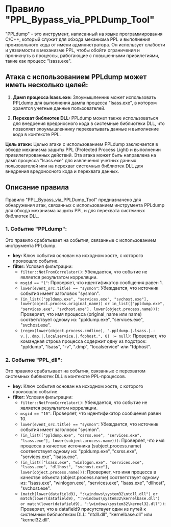 # Правило "PPL_Bypass_via_PPLDump_Tool"

"PPLdump" - это инструмент, написанный на языке программирования C/C++, который служит для обхода механизма PPL и выполнения произвольного кода от имени администратора. Он использует слабости и уязвимости в механизме PPL, чтобы обойти ограничения и проникнуть в процессы, работающие с повышенными привилегиями, такие как процесс "lsass.exe".

## Атака с использованием PPLdump может иметь несколько целей:

1. **Дамп процесса lsass.exe:** Злоумышленник может использовать PPLdump для выполнения дампа процесса "lsass.exe", в котором хранятся учетные данные пользователей.

2. **Перехват библиотек DLL:** PPLdump может также использоваться для внедрения вредоносного кода в системные библиотеки DLL, что позволяет злоумышленнику перехватывать данные и выполнение кода в контексте PPL.

**Цель атаки:** Целью атаки с использованием PPLdump заключается в обходе механизма защиты PPL (Protected Process Light) и выполнении привилегированных действий. Эта атака может быть направлена на дамп процесса "lsass.exe" для извлечения учетных данных пользователей или на перехват системных библиотек DLL для внедрения вредоносного кода и перехвата данных.

## Описание правила

Правило "PPL_Bypass_via_PPLDump_Tool" предназначено для обнаружения атак, связанных с использованием инструмента PPLdump для обхода механизма защиты PPL и для перехвата системных библиотек DLL.

### 1. Событие "PPLdump":

Это правило срабатывает на события, связанные с использованием инструмента PPLdump.

- **key:** Ключ события основан на исходном хосте, с которого произошло событие.
- **filter:** Условия фильтрации:
  - `filter::NotFromCorrelator()`: Убеждается, что событие не является результатом корреляции.
  - `msgid == "1"`: Проверяет, что идентификатор сообщения равен 1.
  - `lower(event_src.title) == "sysmon"`: Убеждается, что источник события имеет заголовок "sysmon".
  - `(in_list(["ppldump.exe", "services.exe", "svchost.exe"], lower(object.process.original_name)) or in_list(["ppldump.exe", "services.exe", "svchost.exe"], lower(object.process.name)))`: Проверяет, что имя процесса (original_name или name) соответствует одному из: "ppldump.exe", "services.exe", "svchost.exe".
  - `(regex(lower(object.process.cmdline), ".ppldump.|.lsass.|.-v.|..dmp.|.localservice.|.fdphost.", 0) != null)`: Проверяет, что командная строка процесса содержит одну из подстрок: "ppldump", "lsass", "-v", ".dmp", "localservice" или "fdphost".

### 2. Событие "PPL_dll":

Это правило срабатывает на события, связанные с перехватом системных библиотек DLL в контексте PPL-процессов.

- **key:** Ключ события основан на исходном хосте, с которого произошло событие.
- **filter:** Условия фильтрации:
  - `filter::NotFromCorrelator()`: Убеждается, что событие не является результатом корреляции.
  - `msgid == "10"`: Проверяет, что идентификатор сообщения равен 10.
  - `lower(event_src.title) == "sysmon"`: Убеждается, что источник события имеет заголовок "sysmon".
  - `(in_list(["ppldump.exe", "csrss.exe", "services.exe", "lsass.exe"], lower(subject.process.name)))`: Проверяет, что имя процесса в качестве источника (subject.process.name) соответствует одному из: "ppldump.exe", "csrss.exe", "services.exe", "lsass.exe".
  - `(in_list(["lsass.exe", "winlogon.exe", "services.exe", "lsass.exe", "dllhost", "svchost.exe"], lower(object.process.name)))`: Проверяет, что имя процесса в качестве объекта (object.process.name) соответствует одному из: "lsass.exe", "winlogon.exe", "services.exe", "lsass.exe", "dllhost", "svchost.exe".
  - `(match(lower(datafield9), ":\windows\system32\ntdll.dll") or match(lower(datafield9), ":\windows\system32\kernelbase.dll") or match(lower(datafield9), ":\windows\system32\kernel32.dll"))`: Проверяет, что в datafield9 присутствует один из путей к системным библиотекам DLL: "ntdll.dll", "kernelbase.dll" или "kernel32.dll".
